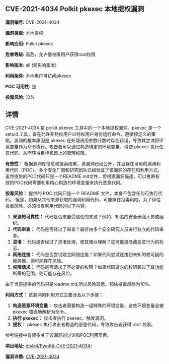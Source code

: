 ## CVE-2021-4034 Polkit pkexec 本地提权漏洞

**漏洞编号:** CVE-2021-4034

**漏洞类型:** 本地提权

**影响应用:** Polkit pkexec

**危害等级:** 高危，允许低权限用户获得root权限

**影响版本:** all (受影响版本)

**利用条件:** 本地用户可访问pkexec

**POC 可用性:** 是

**投毒风险:** 10%

## 详情

CVE-2021-4034 是 polkit pkexec 工具中的一个本地提权漏洞。pkexec 是一个 setuid 工具，旨在允许非特权用户以特权用户身份运行命令，遵循预定义的策略。漏洞的根本原因是 pkexec 在处理调用参数计数时存在错误，导致其尝试将环境变量作为命令执行。攻击者可以通过构造特定的环境变量，诱使 pkexec 执行任意代码，从而获得目标机器上的管理权限。

**有效性：**
根据漏洞库信息和搜索结果，该漏洞已经公开，并且存在可用的漏洞利用代码（POC）。多个安全厂商和研究团队已经验证了该漏洞的存在和利用方式。虽然提供的POC代码只是一个README.md文件，但根据漏洞描述，可以推断有效的POC代码需要利用精心构造的环境变量来执行恶意代码。

**投毒风险：**
提供的 POC 代码只是一个 README 文件，本身不包含任何可执行代码。 但是，如果从其他来源获取的漏洞利用代码，可能存在投毒风险。为了评估投毒风险，必须检查利用代码的以下内容:

1.  **来源的可靠性：** 代码是否来自受信任的来源？例如，知名的安全研究人员或组织。
2.  **代码审查：** 代码是否经过了审查？最好由多个安全研究人员进行独立的代码审查。
3.  **混淆：** 代码是否经过了混淆处理，使其难以理解？这可能是隐藏恶意行为的标志。
4.  **网络连接：** 代码是否尝试建立网络连接？如果代码尝试连接到未知的或可疑的服务器，则可能存在风险。
5.  **权限请求：** 代码是否请求了不必要的权限？如果代码请求的权限超过了其功能所需的范围，则可能存在风险。

由于当前提供的代码只是readme.md,所以风险较低，预估投毒风险为10%。

**利用方式：**
该漏洞的利用方式主要涉及以下步骤：

1.  **构造恶意环境变量：** 攻击者需要构造一组特殊的环境变量，这些环境变量会被 pkexec 错误地解析为命令。
2.  **执行 pkexec：** 攻击者执行 pkexec，触发漏洞。
3.  **提权：** pkexec 执行攻击者构造的恶意代码，导致攻击者获得 root 权限。

参考链接中有很多关于该漏洞的讨论和POC利用示例。

**项目地址:** [dh4r4/PwnKit-CVE-2021-4034-](https://github.com/dh4r4/PwnKit-CVE-2021-4034-)

**漏洞详情:** [CVE-2021-4034](https://nvd.nist.gov/vuln/detail/CVE-2021-4034)